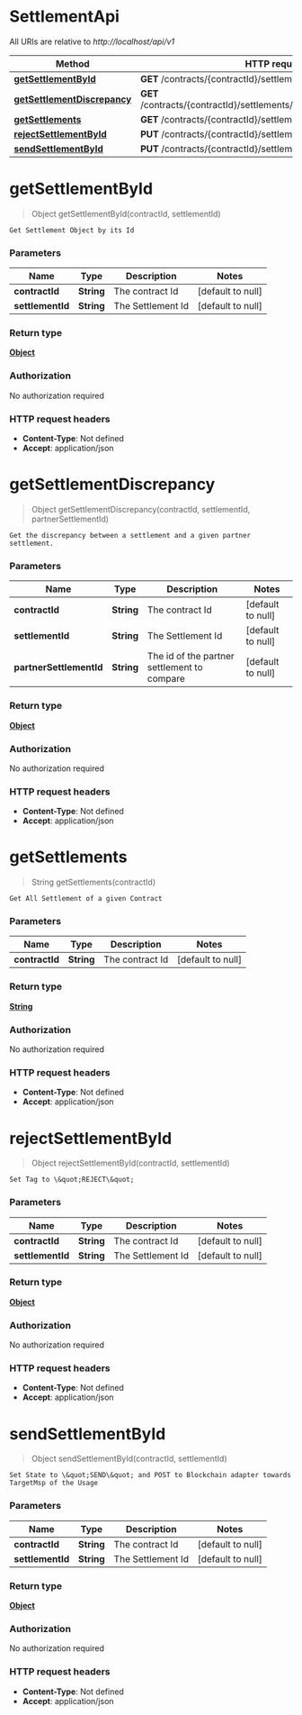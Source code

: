 # SettlementApi

All URIs are relative to *http://localhost/api/v1*

Method | HTTP request | Description
------------- | ------------- | -------------
[**getSettlementById**](SettlementApi.md#getSettlementById) | **GET** /contracts/{contractId}/settlements/{settlementId} | 
[**getSettlementDiscrepancy**](SettlementApi.md#getSettlementDiscrepancy) | **GET** /contracts/{contractId}/settlements/{settlementId}/discrepancy/ | 
[**getSettlements**](SettlementApi.md#getSettlements) | **GET** /contracts/{contractId}/settlements/ | 
[**rejectSettlementById**](SettlementApi.md#rejectSettlementById) | **PUT** /contracts/{contractId}/settlements/{settlementId}/reject/ | 
[**sendSettlementById**](SettlementApi.md#sendSettlementById) | **PUT** /contracts/{contractId}/settlements/{settlementId}/send/ | 


<a name="getSettlementById"></a>
# **getSettlementById**
> Object getSettlementById(contractId, settlementId)



    Get Settlement Object by its Id

### Parameters

Name | Type | Description  | Notes
------------- | ------------- | ------------- | -------------
 **contractId** | **String**| The contract Id | [default to null]
 **settlementId** | **String**| The Settlement Id | [default to null]

### Return type

[**Object**](../Models/object.md)

### Authorization

No authorization required

### HTTP request headers

- **Content-Type**: Not defined
- **Accept**: application/json

<a name="getSettlementDiscrepancy"></a>
# **getSettlementDiscrepancy**
> Object getSettlementDiscrepancy(contractId, settlementId, partnerSettlementId)



    Get the discrepancy between a settlement and a given partner settlement.

### Parameters

Name | Type | Description  | Notes
------------- | ------------- | ------------- | -------------
 **contractId** | **String**| The contract Id | [default to null]
 **settlementId** | **String**| The Settlement Id | [default to null]
 **partnerSettlementId** | **String**| The id of the partner settlement to compare | [default to null]

### Return type

[**Object**](../Models/object.md)

### Authorization

No authorization required

### HTTP request headers

- **Content-Type**: Not defined
- **Accept**: application/json

<a name="getSettlements"></a>
# **getSettlements**
> String getSettlements(contractId)



    Get All Settlement of a given Contract

### Parameters

Name | Type | Description  | Notes
------------- | ------------- | ------------- | -------------
 **contractId** | **String**| The contract Id | [default to null]

### Return type

[**String**](../Models/string.md)

### Authorization

No authorization required

### HTTP request headers

- **Content-Type**: Not defined
- **Accept**: application/json

<a name="rejectSettlementById"></a>
# **rejectSettlementById**
> Object rejectSettlementById(contractId, settlementId)



    Set Tag to \&quot;REJECT\&quot;

### Parameters

Name | Type | Description  | Notes
------------- | ------------- | ------------- | -------------
 **contractId** | **String**| The contract Id | [default to null]
 **settlementId** | **String**| The Settlement Id | [default to null]

### Return type

[**Object**](../Models/object.md)

### Authorization

No authorization required

### HTTP request headers

- **Content-Type**: Not defined
- **Accept**: application/json

<a name="sendSettlementById"></a>
# **sendSettlementById**
> Object sendSettlementById(contractId, settlementId)



    Set State to \&quot;SEND\&quot; and POST to Blockchain adapter towards TargetMsp of the Usage

### Parameters

Name | Type | Description  | Notes
------------- | ------------- | ------------- | -------------
 **contractId** | **String**| The contract Id | [default to null]
 **settlementId** | **String**| The Settlement Id | [default to null]

### Return type

[**Object**](../Models/object.md)

### Authorization

No authorization required

### HTTP request headers

- **Content-Type**: Not defined
- **Accept**: application/json

